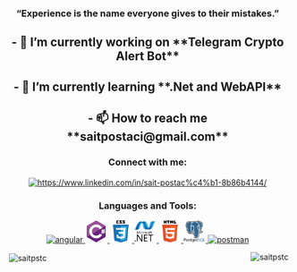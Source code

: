 <h3 align="center">“Experience is the name everyone gives to their mistakes.”</h3>

<h2 align="center">- 🔭 I’m currently working on **Telegram Crypto Alert Bot**</h2>
<h2 align="center">- 🌱 I’m currently learning **.Net and WebAPI**</h2>
<h2 align="center">- 📫 How to reach me **saitpostaci@gmail.com**</h2>

<h3 align="center">Connect with me:</h3>
<p align="center">
<a href="https://linkedin.com/in/https://www.linkedin.com/in/sait-postac%c4%b1-8b86b4144/" target="blank"><img align="center" src="https://raw.githubusercontent.com/rahuldkjain/github-profile-readme-generator/master/src/images/icons/Social/linked-in-alt.svg" alt="https://www.linkedin.com/in/sait-postac%c4%b1-8b86b4144/" height="30" width="40" /></a>
</p>

<h3 align="center">Languages and Tools:</h3>
<p align="center"> <a href="https://angular.io" target="_blank" rel="noreferrer"> <img src="https://angular.io/assets/images/logos/angular/angular.svg" alt="angular" width="40" height="40"/> </a> <a href="https://www.w3schools.com/cs/" target="_blank" rel="noreferrer"> <img src="https://raw.githubusercontent.com/devicons/devicon/master/icons/csharp/csharp-original.svg" alt="csharp" width="40" height="40"/> </a> <a href="https://www.w3schools.com/css/" target="_blank" rel="noreferrer"> <img src="https://raw.githubusercontent.com/devicons/devicon/master/icons/css3/css3-original-wordmark.svg" alt="css3" width="40" height="40"/> </a> <a href="https://dotnet.microsoft.com/" target="_blank" rel="noreferrer"> <img src="https://raw.githubusercontent.com/devicons/devicon/master/icons/dot-net/dot-net-original-wordmark.svg" alt="dotnet" width="40" height="40"/> </a> <a href="https://www.w3.org/html/" target="_blank" rel="noreferrer"> <img src="https://raw.githubusercontent.com/devicons/devicon/master/icons/html5/html5-original-wordmark.svg" alt="html5" width="40" height="40"/> </a> <a href="https://www.postgresql.org" target="_blank" rel="noreferrer"> <img src="https://raw.githubusercontent.com/devicons/devicon/master/icons/postgresql/postgresql-original-wordmark.svg" alt="postgresql" width="40" height="40"/> </a> <a href="https://postman.com" target="_blank" rel="noreferrer"> <img src="https://www.vectorlogo.zone/logos/getpostman/getpostman-icon.svg" alt="postman" width="40" height="40"/> </a> </p>

<p><img align="right" src="https://github-readme-stats.vercel.app/api/top-langs?username=saitpstc&show_icons=true&locale=en&layout=compact" alt="saitpstc" /></p>

<p>&nbsp;<img align="center" src="https://github-readme-stats.vercel.app/api?username=saitpstc&show_icons=true&locale=en" alt="saitpstc" /></p>
